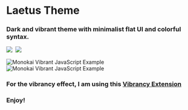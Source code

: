 # Laetus Theme
### Dark and vibrant theme with minimalist flat UI and colorful syntax.

[![](https://vsmarketplacebadge.apphb.com/version/10f.laetus.svg)](https://marketplace.visualstudio.com/items?itemName=10f.laetus)&nbsp;
[![](https://img.shields.io/visual-studio-marketplace/stars/10f.laetus.svg)](https://marketplace.visualstudio.com/items?itemName=10f.laetus)

<!-- [![Version](https://vsmarketplacebadge.apphb.com/version/s3gf4ult.monokai-vibrant.svg)](https://marketplace.visualstudio.com/items?itemName=s3gf4ult.monokai-vibrant)
[![Installs](https://vsmarketplacebadge.apphb.com/installs/s3gf4ult.monokai-vibrant.svg)](https://marketplace.visualstudio.com/items?itemName=s3gf4ult.monokai-vibrant)
[![Ratings](https://vsmarketplacebadge.apphb.com/rating/s3gf4ult.monokai-vibrant.svg)](https://marketplace.visualstudio.com/items?itemName=s3gf4ult.monokai-vibrant) -->

![Monokai Vibrant JavaScript Example](https://gitlab.com/10F/laetus/raw/master/images/screenshots/Screenshot_1.png)
![Monokai Vibrant JavaScript Example](https://gitlab.com/10F/laetus/raw/master/images/screenshots/Screenshot_2.png)

### For the vibrancy effect, I am using this [Vibrancy Extension](https://marketplace.visualstudio.com/items?itemName=eyhn.vscode-vibrancy)

### Enjoy!